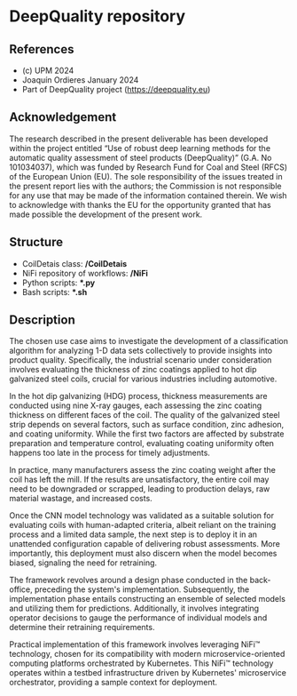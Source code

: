 # DeepQuality repository
## References
* (c) UPM 2024
* Joaquín Ordieres January 2024
* Part of DeepQuality project (https://deepquality.eu)

## Acknowledgement
The research described in the present deliverable has been developed within the project entitled “Use of robust deep learning methods for the automatic quality assessment of steel products (DeepQuality)” (G.A. No 101034037), which was funded by Research Fund for Coal and Steel (RFCS) of the European Union (EU). The sole responsibility of the issues treated in the present report lies with the authors; the Commission is not responsible for any use that may be made of the information contained therein. We wish to acknowledge with thanks the EU for the opportunity granted that has made possible the development of the present work.

## Structure
* CoilDetais class:  **/CoilDetais**
* NiFi repository of workflows: **/NiFi**
* Python scripts:  **\*.py**
* Bash scripts:    **\*.sh**

## Description
The chosen use case aims to investigate the development of a classification algorithm for analyzing 1-D data sets collectively to provide insights into product quality. Specifically, the industrial scenario under consideration involves evaluating the thickness of zinc coatings applied to hot dip galvanized steel coils, crucial for various industries including automotive.

In the hot dip galvanizing (HDG) process, thickness measurements are conducted using nine X-ray gauges, each assessing the zinc coating thickness on different faces of the coil. The quality of the galvanized steel strip depends on several factors, such as surface condition, zinc adhesion, and coating uniformity. While the first two factors are affected by substrate preparation and temperature control, evaluating coating uniformity often happens too late in the process for timely adjustments.

In practice, many manufacturers assess the zinc coating weight after the coil has left the mill. If the results are unsatisfactory, the entire coil may need to be downgraded or scrapped, leading to production delays, raw material wastage, and increased costs.

Once the CNN model technology was validated as a suitable solution for evaluating coils with human-adapted criteria, albeit reliant on the training process and a limited data sample, the next step is to deploy it in an unattended configuration capable of delivering robust assessments. More importantly, this deployment must also discern when the model becomes biased, signaling the need for retraining.

The framework revolves around a design phase conducted in the back-office, preceding the system's implementation. Subsequently, the implementation phase entails constructing an ensemble of selected models and utilizing them for predictions. Additionally, it involves integrating operator decisions to gauge the performance of individual models and determine their retraining requirements.

Practical implementation of this framework involves leveraging NiFi™ technology, chosen for its compatibility with modern microservice-oriented computing platforms orchestrated by Kubernetes. This NiFi™ technology operates within a testbed infrastructure driven by Kubernetes' microservice orchestrator, providing a sample context for deployment.

